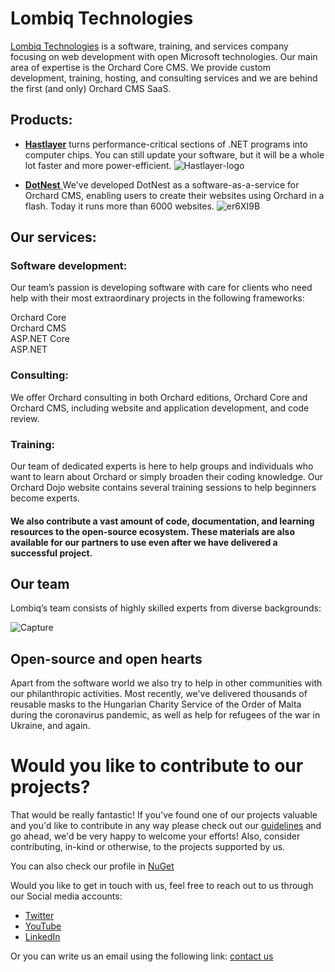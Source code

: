 # Lombiq Technologies 


[Lombiq Technologies](https://lombiq.com) is a software, training, and services company focusing on web development with open Microsoft technologies. 
Our main area of expertise is the Orchard Core CMS. We provide custom development, training, hosting, and consulting services and we are behind the first (and only) Orchard CMS SaaS.

## Products:

* [**Hastlayer**](https://hastlayer.com/) turns performance-critical sections of .NET programs into computer chips. You can still update your software, but it will be a whole lot faster and more power-efficient.
![Hastlayer-logo](https://user-images.githubusercontent.com/68704777/171685373-7a64e9bf-b0fc-431d-a8d1-9027e0989b15.png)

* [**DotNest** ](https://dotnest.com/) We've developed DotNest as a software-as-a-service for Orchard CMS, enabling users to create their websites using Orchard in a flash. Today it runs more than 6000 websites.
![er6XI9B](https://user-images.githubusercontent.com/68704777/171690190-225d15a4-412d-40f4-b97f-63e192b4e596.png)

## Our services:

### Software development:

Our team’s passion is developing software with
care for clients who need help with their most
extraordinary projects in the following frameworks:

Orchard Core \
Orchard CMS \
ASP.NET Core \
ASP.NET

### Consulting:

We offer Orchard consulting in both Orchard editions,
Orchard Core and Orchard CMS, including website
and application development, and code review.

### Training:

Our team of dedicated experts is here to help groups
and individuals who want to learn about Orchard
or simply broaden their coding knowledge. Our
Orchard Dojo website contains several training
sessions to help beginners become experts.

#### We also contribute a vast amount of code, documentation, and learning resources to the open-source ecosystem. These materials are also available for our partners to use even after we have delivered a successful project.

## Our team
Lombiq’s team consists of highly skilled experts from diverse backgrounds:

![Capture](https://user-images.githubusercontent.com/68704777/172594376-9a506b57-4434-4536-95d7-2da33a5bd6fb.PNG)

## Open-source and open hearts
Apart from the software world we also try to help in other communities with our philanthropic activities. Most recently, we've delivered thousands of reusable masks to the Hungarian Charity Service of the Order of Malta during the coronavirus pandemic, as well as help for refugees of the war in Ukraine, and again.

# Would you like to contribute to our projects?

That would be really fantastic! If you've found one of our projects valuable and you'd like to contribute in any way please check out our [guidelines](https://lombiq.com/open-source-guidelines) and go ahead, we'd be very happy to welcome your efforts! Also, consider contributing, in-kind or otherwise, to the projects supported by us.

You can also check our profile in [NuGet](https://www.nuget.org/profiles/Lombiq)

Would you like to get in touch with us, feel free to reach out to us through our Social media accounts:
* [Twitter](https://twitter.com/Lombiq)
* [YouTube ](https://www.youtube.com/c/LombiqTechnologies)
* [LinkedIn](https://www.linkedin.com/company/3162451/) 

Or you can write us an email using the following link: [contact us](https://lombiq.com/contact-us)
